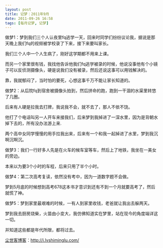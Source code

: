 ```yaml
---
layout: post
title: 记梦：2011年9月
date: 2011-09-26 16:58
tags: [每月记梦, 记梦]
---
```

做梦1：梦到我们三个人认夜里fq逃学一天，回来时同学们纷纷议论我，据说是那天晚上我们fq的视频被学校录了下来，接下来要叫家长。

我们三个人中一个人生病了，刚好这学期都不用来上课。

而另一个家里很有钱，我找他告诉他我们fq逃学被录的时候，他说没事他有个小镜子可以反侦测摄像头，硬是说我们没有被录，然后还说这事可以用钱解决的。

靠，我就郁闷了，当时怕的要死，心想这事千万不能让家长知道的。

做梦2：从后院fq到宿舍被摄像头拍到，然后拼命的跑，跑到一干涸的水渠里转悠了几圈。

后来有人硬是拉我去打牌，我说我不会，就不去了，那人不依不饶。

他打了个电话叫另一人开车来接我们，后来梦到我掉进了一深水里，因为是背朝水掉下去的，所有没办法游上来.

两个高中女同学慢慢的用手拉我出来，后来有一个和我一起掉进了水里，梦到我沉啊沉啊沉。

做梦3：我们一行好多人先是在火车的候车室等车，然后上了地铁，我坐在一美女的旁边。

本来以为要3个小时的车程，后来只用了半个小时。

做梦4：第二次高考复读，依然没有考中，因为一道数字题不会做。

梦到5月底的时候想到高考678这本书才意识到还有不到一个月就要高考了，然后就慌了神。

做梦5：梦到家里最艰难的时候，一有人到家里收钱，老爸就让我出去躲两天。

梦到我去厨房烧柴，火苗由小变大，我仿佛知道实在梦里，站在现今的角度端详这一切。

并知道这些都是年代所限，都将过去。

<a href="http://i.lvshiminglu.com/">尘世客博客</a>：<a href="http://i.lvshiminglu.com/">http://i.lvshiminglu.com/</a>

